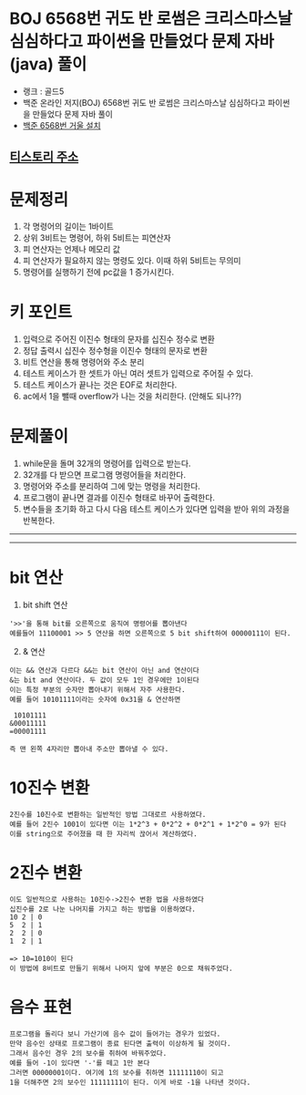 # BOJ 6568번 귀도 반 로썸은 크리스마스날 심심하다고 파이썬을 만들었다 문제 자바(java)  풀이
- 랭크 : 골드5
- 백준 온라인 저지(BOJ) 6568번 귀도 반 로썸은 크리스마스날 심심하다고 파이썬을 만들었다 문제 자바 풀이
- [백준 6568번 거울 설치](https://www.acmicpc.net/problem/6568)

## [티스토리 주소](https://hoho325.tistory.com/82?category=780777)

# 문제정리
1. 각 명령어의 길이는 1바이트
2. 상위 3비트는 명령어, 하위 5비트는 피연산자
3. 피 연산자는 언제나 메모리 값
4. 피 연산자가 필요하지 않는 명령도 있다. 이때 하위 5비트는 무의미
5. 명령어를 실행하기 전에 pc값을 1 증가시킨다.

# 키 포인트
1. 입력으로 주어진 이진수 형태의 문자를 십진수 정수로 변환
2. 정답 출력시 십진수 정수형을 이진수 형태의 문자로 변환
3. 비트 연산을 통해 명령어와 주소 분리
4. 테스트 케이스가 한 셋트가 아닌 여러 셋트가 입력으로 주어질 수 있다.
5. 테스트 케이스가 끝나는 것은 EOF로 처리한다.
6. ac에서 1을 뺄때 overflow가 나는 것을 처리한다. (안해도 되나??)

# 문제풀이
1. while문을 돌며 32개의 명령어를 입력으로 받는다.
2. 32개를 다 받으면 프로그램 명령어들을 처리한다.
3. 명령어와 주소를 분리하여 그에 맞는 명령을 처리한다. 
4. 프로그램이 끝나면 결과를 이진수 형태로 바꾸어 출력한다.
5. 변수들을 초기화 하고 다시 다음 테스트 케이스가 있다면 입력을 받아 위의 과정을 반복한다.

* * *
* * *

# bit 연산
1. bit shift 연산
```
'>>'을 통해 bit를 오른쪽으로 움직여 명령어를 뽑아낸다
예를들어 11100001 >> 5 연산을 하면 오른쪽으로 5 bit shift하여 00000111이 된다.
```

2. & 연산
```
이는 && 연산과 다르다 &&는 bit 연산이 아닌 and 연산이다
&는 bit and 연산이다. 두 값이 모두 1인 경우에만 1이된다
이는 특정 부분의 숫자만 뽑아내기 위해서 자주 사용한다.
예를 들어 10101111이라는 숫자에 0x31을 & 연산하면

 10101111
&00011111
=00001111

즉 맨 왼쪽 4자리만 뽑아내 주소만 뽑아낼 수 있다.
```

# 10진수 변환
```
2진수를 10진수로 변환하는 일반적인 방법 그대로르 사용하였다.
예를 들어 2진수 1001이 있다면 이는 1*2^3 + 0*2^2 + 0*2^1 + 1*2^0 = 9가 된다
이를 string으로 주어졌을 때 한 자리씩 끊어서 계산하였다.
```

# 2진수 변환
```
이도 일반적으로 사용하는 10진수->2진수 변환 법을 사용하였다
십진수를 2로 나눈 나머지를 가지고 하는 방법을 이용하였다.
10 2 | 0
5  2 | 1
2  2 | 0
1  2 | 1

=> 10=1010이 된다
이 방법에 8비트로 만들기 위해서 나머지 앞에 부분은 0으로 채워주었다.
```

# 음수 표현
```
프로그램을 돌리다 보니 가산기에 음수 값이 들어가는 경우가 있었다.
만약 음수인 상태로 프로그램이 종료 된다면 출력이 이상하게 될 것이다.
그래서 음수인 경우 2의 보수를 취하여 바꿔주었다.
예를 들어 -1이 있다면 '-'를 떼고 1만 본다
그러면 00000001이다. 여기에 1의 보수를 취하면 11111110이 되고
1을 더해주면 2의 보수인 11111111이 된다. 이게 바로 -1을 나타낸 것이다.
```
